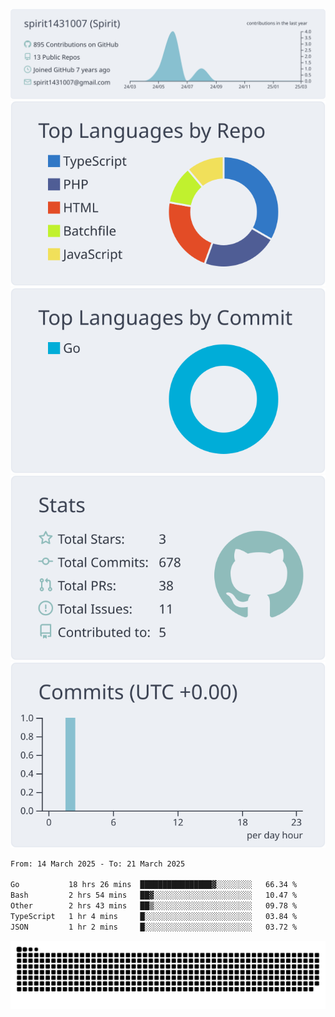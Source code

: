 [![](https://raw.githubusercontent.com/spirit1431007/spirit1431007/master/profile-summary-card-output/nord_bright/0-profile-details.svg)](https://git.io/spiritx)
[![](https://raw.githubusercontent.com/spirit1431007/spirit1431007/master/profile-summary-card-output/nord_bright/1-repos-per-language.svg)](https://git.io/spiritx) [![](https://raw.githubusercontent.com/spirit1431007/spirit1431007/master/profile-summary-card-output/nord_bright/2-most-commit-language.svg)](https://git.io/spiritx)
[![](https://raw.githubusercontent.com/spirit1431007/spirit1431007/master/profile-summary-card-output/nord_bright/3-stats.svg)](https://git.io/spiritx) [![](https://raw.githubusercontent.com/spirit1431007/spirit1431007/master/profile-summary-card-output/nord_bright/4-productive-time.svg)](https://git.io/spiritx)

<!--START_SECTION:waka-->

```txt
From: 14 March 2025 - To: 21 March 2025

Go           18 hrs 26 mins  ████████████████▓░░░░░░░░   66.34 %
Bash         2 hrs 54 mins   ██▓░░░░░░░░░░░░░░░░░░░░░░   10.47 %
Other        2 hrs 43 mins   ██▒░░░░░░░░░░░░░░░░░░░░░░   09.78 %
TypeScript   1 hr 4 mins     █░░░░░░░░░░░░░░░░░░░░░░░░   03.84 %
JSON         1 hr 2 mins     █░░░░░░░░░░░░░░░░░░░░░░░░   03.72 %
```

<!--END_SECTION:waka-->

![contribution](https://github.com/spirit1431007/spirit1431007/blob/output/github-contribution-grid-snake.svg)
